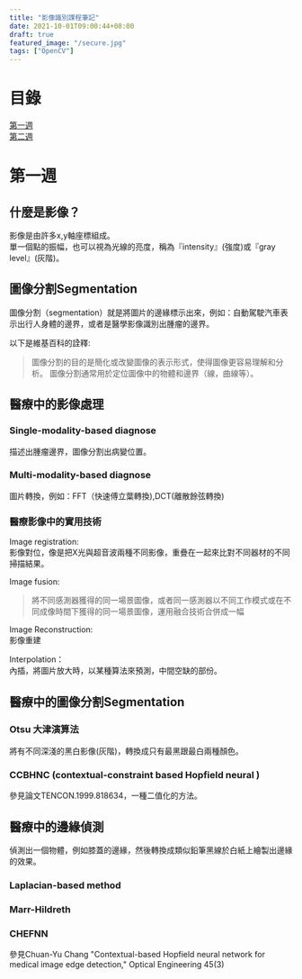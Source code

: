 ```yaml
---
title: "影像識別課程筆記"
date: 2021-10-01T09:00:44+08:00
draft: true
featured_image: "/secure.jpg"
tags: ["OpenCV"]
---
```


# 目錄

<a href="#week1">第一週</a>  
<a href="#week2">第二週</a>  

<span id="week1"></span>
# 第一週

## 什麼是影像？

影像是由許多x,y軸座標組成。  
單一個點的振幅，也可以視為光線的亮度，稱為『intensity』(強度)或『gray level』(灰階)。  

## 圖像分割Segmentation

圖像分割（segmentation）就是將圖片的邊緣標示出來，例如：自動駕駛汽車表示出行人身體的邊界，或者是醫學影像識別出腫瘤的邊界。  

以下是維基百科的詮釋:  
> 圖像分割的目的是簡化或改變圖像的表示形式，使得圖像更容易理解和分析。 圖像分割通常用於定位圖像中的物體和邊界（線，曲線等）。

## 醫療中的影像處理

### Single-modality-based diagnose

描述出腫瘤邊界，圖像分割出病變位置。

### Multi-modality-based diagnose

圖片轉換，例如：FFT（快速傅立葉轉換),DCT(離散餘弦轉換)

### 醫療影像中的實用技術

Image registration:  
影像對位，像是把X光與超音波兩種不同影像，重疊在一起來比對不同器材的不同掃描結果。  

Image fusion: 
> 將不同感測器獲得的同一場景圖像，或者同一感測器以不同工作模式或在不同成像時間下獲得的同一場景圖像，運用融合技術合併成一幅  

Image Reconstruction:  
影像重建  

Interpolation：  
內插，將圖片放大時，以某種算法來預測，中間空缺的部份。  

## 醫療中的圖像分割Segmentation

### Otsu 大津演算法
將有不同深淺的黑白影像(灰階)，轉換成只有最黑跟最白兩種顏色。  

### CCBHNC (contextual-constraint based Hopfield neural )
參見論文TENCON.1999.818634，一種二值化的方法。  

## 醫療中的邊緣偵測

偵測出一個物體，例如膝蓋的邊緣，然後轉換成類似鉛筆黑線於白紙上繪製出邊緣的效果。  

###  Laplacian-based method

### Marr-Hildreth

### CHEFNN

參見Chuan-Yu Chang "Contextual-based Hopfield neural network for medical image edge detection," Optical Engineering 45(3)



